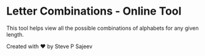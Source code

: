 # Letter Combinations - Online Tool
This tool helps view all the possible combinations of alphabets for any given length.

Created with ❤ by Steve P Sajeev
